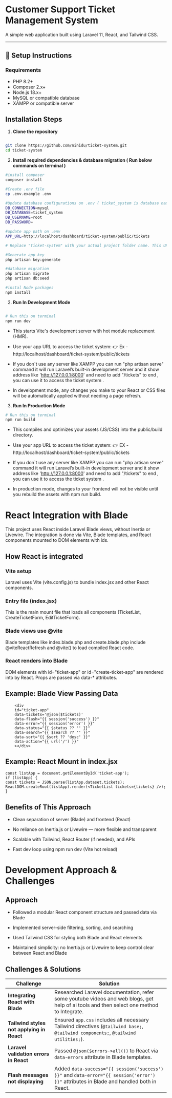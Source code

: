 # Customer Support Ticket Management System

A simple web application built using Laravel 11, React, and Tailwind CSS.

---

## 🚀 Setup Instructions

### Requirements

- PHP 8.2+
- Composer 2.x+
- Node.js 18.x+
- MySQL or compatible database
- XAMPP or compatible server  

## Installation Steps

1. **Clone the repository**

```bash

git clone https://github.com/ninidu/ticket-system.git
cd ticket-system
```
2. **Install required dependencies & database migration ( Run below commands on terminal )**
```bash
#install composer
composer install

#Create .env file
cp .env.example .env

#Update database configurations on .env ( ticket_system is database name , you can use any name for it )
DB_CONNECTION=mysql
DB_DATABASE=ticket_system
DB_USERNAME=root
DB_PASSWORD=

#update app path on .env
APP_URL=http://localhost/dashboard/ticket-system/public/tickets

# Replace "ticket-system" with your actual project folder name. This URL should reflect your local server path based on how XAMPP (or any web server) serves your Laravel app. 

#Generate app key
php artisan key:generate

#database migration
php artisan migrate
php artisan db:seed

#instal Node packages
npm install

```
2. **Run In Development Mode**

```bash

# Run this on terminal
npm run dev
```
- This starts Vite's development server with hot module replacement (HMR).

- Use your app URL to access the ticket system:
👉 Ex - http://localhost/dashboard/ticket-system/public/tickets

- If you don`t use any server like XAMPP you can run "php artisan serve" command it will run Laravel’s built-in development server and it show address like 'http://127.0.0.1:8000' and need to add "/tickets" to end , you can use it to access the ticket system .

- In development mode, any changes you make to your React or CSS files will be automatically applied without needing a page refresh.

3. **Run In Production Mode**

```bash
# Run this on terminal
npm run build

```
- This compiles and optimizes your assets (JS/CSS) into the public/build directory.

- Use your app URL to access the ticket system:
👉 EX - http://localhost/dashboard/ticket-system/public/tickets

- If you don`t use any server like XAMPP you can run "php artisan serve" command it will run Laravel’s built-in development server and it show address like 'http://127.0.0.1:8000' and need to add "/tickets" to end , you can use it to access the ticket system .

- In production mode, changes to your frontend will not be visible until you rebuild the assets with npm run build.

# React Integration with Blade
This project uses React inside Laravel Blade views, without Inertia or Livewire. The integration is done via Vite, Blade templates, and React components mounted to DOM elements with ids.


## How React is integrated

### Vite setup
Laravel uses Vite (vite.config.js) to bundle index.jsx and other React components.

### Entry file (index.jsx)
This is the main mount file that loads all components (TicketList, CreateTicketForm, EditTicketForm).

### Blade views use @vite
Blade templates like index.blade.php and create.blade.php include @viteReactRefresh and @vite() to load compiled React code.

### React renders into Blade
DOM elements with id="ticket-app" or id="create-ticket-app" are rendered into by React. Props are passed via data-* attributes.

## Example: Blade View Passing Data
        <div
        id="ticket-app"
        data-tickets='@json($tickets)'
        data-flash="{{ session('success') }}"
        data-error="{{ session('error') }}"
        data-status="{{ $status ?? '' }}"
        data-search="{{ $search ?? '' }}"
        data-sort="{{ $sort ?? 'desc' }}"
        data-action="{{ url('/') }}"
        ></div>

## Example: React Mount in index.jsx
    const listApp = document.getElementById('ticket-app');
    if (listApp) {
    const tickets = JSON.parse(listApp.dataset.tickets);
    ReactDOM.createRoot(listApp).render(<TicketList tickets={tickets} />);
    }

## Benefits of This Approach

- Clean separation of server (Blade) and frontend (React)

- No reliance on Inertia.js or Livewire — more flexible and transparent

- Scalable with Tailwind, React Router (if needed), and APIs

- Fast dev loop using npm run dev (Vite hot reload)


# Development Approach & Challenges

## Approach

- Followed a modular React component structure and passed data via Blade

- Implemented server-side filtering, sorting, and searching

- Used Tailwind CSS for styling both Blade and React elements

- Maintained simplicity: no Inertia.js or Livewire to keep control clear between React and Blade

## Challenges & Solutions

| **Challenge**                             | **Solution**                                                                                                                                                      |
| ----------------------------------------- | ----------------------------------------------------------------------------------------------------------------------------------------------------------------- |
| **Integrating React with Blade**          | Researched Laravel documentation, refer some youtube videos and web blogs, get help of ai tools and then select one method to Integrate.                                       |
| **Tailwind styles not applying in React** | Ensured `app.css` includes all necessary Tailwind directives (`@tailwind base;`, `@tailwind components;`, `@tailwind utilities;`). |
| **Laravel validation errors in React**    | Passed `@json($errors->all())` to React via `data-errors` attribute in Blade templates.                                                                           |
| **Flash messages not displaying**         | Added `data-success="{{ session('success') }}"` and `data-error="{{ session('error') }}"` attributes in Blade and handled both in React.                          |

        





